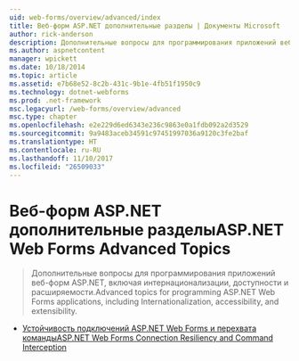 ```yaml
---
uid: web-forms/overview/advanced/index
title: Веб-форм ASP.NET дополнительные разделы | Документы Microsoft
author: rick-anderson
description: Дополнительные вопросы для программирования приложений веб-форм ASP.NET, включая интернационализации, доступности и расширяемости.
ms.author: aspnetcontent
manager: wpickett
ms.date: 10/18/2014
ms.topic: article
ms.assetid: e7b68e52-8c2b-431c-9b1e-4fb51f1950c9
ms.technology: dotnet-webforms
ms.prod: .net-framework
msc.legacyurl: /web-forms/overview/advanced
msc.type: chapter
ms.openlocfilehash: e2e229d6ed6343e236c9863e0a1fdb092a2d3529
ms.sourcegitcommit: 9a9483aceb34591c97451997036a9120c3fe2baf
ms.translationtype: HT
ms.contentlocale: ru-RU
ms.lasthandoff: 11/10/2017
ms.locfileid: "26509033"
---
```

<a name="aspnet-web-forms-advanced-topics"></a><span data-ttu-id="debff-103">Веб-форм ASP.NET дополнительные разделы</span><span class="sxs-lookup"><span data-stu-id="debff-103">ASP.NET Web Forms Advanced Topics</span></span>
====================
> <span data-ttu-id="debff-104">Дополнительные вопросы для программирования приложений веб-форм ASP.NET, включая интернационализации, доступности и расширяемости.</span><span class="sxs-lookup"><span data-stu-id="debff-104">Advanced topics for programming ASP.NET Web Forms applications, including Internationalization, accessibility, and extensibility.</span></span>


- [<span data-ttu-id="debff-105">Устойчивость подключений ASP.NET Web Forms и перехвата команды</span><span class="sxs-lookup"><span data-stu-id="debff-105">ASP.NET Web Forms Connection Resiliency and Command Interception</span></span>](aspnet-web-forms-connection-resiliency-and-command-interception.md)
